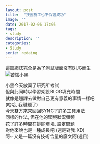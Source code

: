 ```yaml
---
layout: post
title:  "按圖施工也不保證成功"
image: ''
date: 2017-02-06 17:05
tags:
- study
description: ''
categories:
- Study
serie: redaing
---
```


這篇網誌完全是為了測試版面沒有BUG而生<br />
<img src="http://i.imgur.com/s02eJ1J.jpg" alt="苦惱小黑">

小黑今天放棄了研究所考試<br />
但與此同時以學習架設BLOG填充時間<br />
就像是翹課去做對自己更有意義的事情一樣吧<br />
(哈哈, 我離題了)<br />
今天雙方來來回回SYNC了許多工具用法<br />
同樣的作法, 但在他的環境狀況頻頻<br />
花了許多時間在排除環境, 設定問題<br />
對他來說也是一種成長吧 (還是對我 XD)<br />
阿~ 又是一篇沒有技術含量的廢文阿(遠目)<br />


























